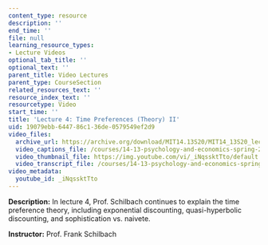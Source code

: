 ```yaml
---
content_type: resource
description: ''
end_time: ''
file: null
learning_resource_types:
- Lecture Videos
optional_tab_title: ''
optional_text: ''
parent_title: Video Lectures
parent_type: CourseSection
related_resources_text: ''
resource_index_text: ''
resourcetype: Video
start_time: ''
title: 'Lecture 4: Time Preferences (Theory) II'
uid: 19079ebb-6447-86c1-36de-0579549ef2d9
video_files:
  archive_url: https://archive.org/download/MIT14.13S20/MIT14_13S20_lec04_300k.mp4
  video_captions_file: /courses/14-13-psychology-and-economics-spring-2020/43f76b4142cf565fb3c673c7dc3922bc_iNqssktTto.vtt
  video_thumbnail_file: https://img.youtube.com/vi/_iNqssktTto/default.jpg
  video_transcript_file: /courses/14-13-psychology-and-economics-spring-2020/adf9a0e9b6a571c8033a12be4ab499d2_iNqssktTto.pdf
video_metadata:
  youtube_id: _iNqssktTto
---
```


**Description:** In lecture 4, Prof. Schilbach continues to explain the time preference theory, including exponential discounting, quasi-hyperbolic discounting, and sophistication vs. naivete.

**Instructor:** Prof. Frank Schilbach